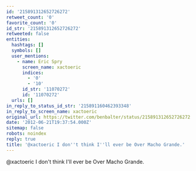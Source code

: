 ```yaml
---
id: '215891312652726272'
retweet_count: '0'
favorite_count: '0'
id_str: '215891312652726272'
retweeted: false
entities:
  hashtags: []
  symbols: []
  user_mentions:
    - name: Eric Spry
      screen_name: xactoeric
      indices:
        - '0'
        - '10'
      id_str: '11070272'
      id: '11070272'
  urls: []
in_reply_to_status_id_str: '215891160462393348'
in_reply_to_screen_name: xactoeric
original_url: https://twitter.com/benbalter/status/215891312652726272
date: '2012-06-21T19:37:54.000Z'
sitemap: false
robots: noindex
reply: true
title: '@xactoeric I don''t think I''ll ever be Over Macho Grande.'
---
```


@xactoeric I don't think I'll ever be Over Macho Grande.